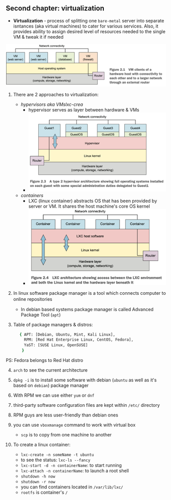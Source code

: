 <h2>Second chapter: virtualization</h2>

 - **Virtualization** - process of splitting one `bare-metal` server into separate isntances (aka virtual machines) to cater for various services. Also, it provides ability to assign desired level of resources needed to the single VM & tweak it if needed

 ![Alt text](../image_folder/virtualization_example.png?raw=true)

 1. There are 2 approaches to virtualization:
 	- <i>hypervisors aka VMslxc-crea</i>
 		- hypervisor serves as layer between hardware & VMs
 		- ![Alt text](../image_folder/hypervisors.png?raw=true)
 	- <i>containers</i>
 		- LXC (linux container) abstracts OS that has been provided by server or VM. It shares the host machine's core OS kernel
 		- ![Alt text](../image_folder/containers.png?raw=true)

 2. In linux software package manager is a tool which connects computer to online repositories　　
 	- In debian based systems package manager is called Advanced Package Tool (`apt`)
 
 3. Table of package managers & distros:
```bash
 	  { APT: [Debian, Ubuntu, Mint, Kali Linux],
 		RPM: [Red Hat Enterprise Linux, CentOS, Fedora],
 		YaST: [SUSE Linux, OpenSUSE]
 	   }
```
PS: Fedora belongs to Red Hat distro 

4. `arch` to see the current architecture  
5. `dpkg -i` is to install some software with debian (`ubuntu` as well as it's based on `debian`) package manager
6. With RPM we can use either `yum` or `dnf`
7. third-party software configuration files are kept within `/etc/` directory

8. RPM guys are less user-friendly than debian ones

9. you can use `vboxmanage` command to work with virtual box
	* `scp` is to copy from one machine to another

10. To create a linux container: 
	* `lxc-create -n someName -t ubuntu`
	* to see the status: `lxc-ls --fancy`
	* `lxc-start -d -n containerName`: to start running
	* `lxc-attach -n containerName`: to launch a root shell
	* `shutdown -h now`
	* `shutdown -r now`

	- you can find containers located in `/var/lib/lxc/`
	- `rootfs` is container's `/`
